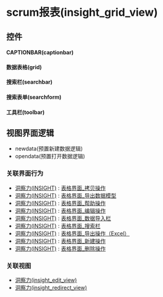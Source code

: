 # scrum报表(insight_grid_view)  <!-- {docsify-ignore-all} -->



## 控件
#### CAPTIONBAR(captionbar)
#### 数据表格(grid)
#### 搜索栏(searchbar)
#### 搜索表单(searchform)
#### 工具栏(toolbar)

## 视图界面逻辑
  * newdata(预置新建数据逻辑)
  * opendata(预置打开数据逻辑)


### 关联界面行为
  * [洞察力(INSIGHT)](module/Base/insight) : [表格界面_拷贝操作](module/Base/insight#界面行为)
  * [洞察力(INSIGHT)](module/Base/insight) : [表格界面_导出数据模型](module/Base/insight#界面行为)
  * [洞察力(INSIGHT)](module/Base/insight) : [表格界面_帮助操作](module/Base/insight#界面行为)
  * [洞察力(INSIGHT)](module/Base/insight) : [表格界面_编辑操作](module/Base/insight#界面行为)
  * [洞察力(INSIGHT)](module/Base/insight) : [表格界面_数据导入栏](module/Base/insight#界面行为)
  * [洞察力(INSIGHT)](module/Base/insight) : [表格界面_搜索栏](module/Base/insight#界面行为)
  * [洞察力(INSIGHT)](module/Base/insight) : [表格界面_导出操作（Excel）](module/Base/insight#界面行为)
  * [洞察力(INSIGHT)](module/Base/insight) : [表格界面_新建操作](module/Base/insight#界面行为)
  * [洞察力(INSIGHT)](module/Base/insight) : [表格界面_删除操作](module/Base/insight#界面行为)

### 关联视图
  * [洞察力(insight_edit_view)](app/view/insight_edit_view)
  * [洞察力(insight_redirect_view)](app/view/insight_redirect_view)

<script>
 const { createApp } = Vue
  createApp({
    data() {
      return {

      }
    }
  }).use(ElementPlus).mount('#app')
</script>